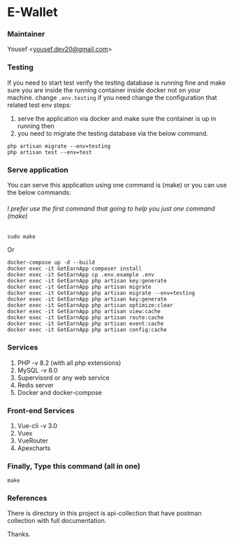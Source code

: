 # **E-Wallet**

### **Maintainer**
Yousef <[yousef.dev20@gmail.com]()>

### **Testing**
If you need to start test verify the testing database is running fine and
make sure you are inside the running container inside docker not on your machine.
change `.env.testing` if you need change the configuration that related test env steps:
1. serve the application via docker and make sure the container is up in running then
2. you need to migrate the testing database via the below command.
```
php artisan migrate --env=testing
php artisan test --env=test
```

### **Serve application**
You can serve this application using one command is (make)
or you can use the below commands:
###### I prefer use the first command that going to help you just one command (make)
```
sudo make
```
Or
```
docker-compose up -d --build
docker exec -it GetEarnApp composer install
docker exec -it GetEarnApp cp .env.example .env
docker exec -it GetEarnApp php artisan key:generate
docker exec -it GetEarnApp php artisan migrate
docker exec -it GetEarnApp php artisan migrate --env=testing
docker exec -it GetEarnApp php artisan key:generate
docker exec -it GetEarnApp php artisan optimize:clear
docker exec -it GetEarnApp php artisan view:cache
docker exec -it GetEarnApp php artisan route:cache
docker exec -it GetEarnApp php artisan event:cache
docker exec -it GetEarnApp php artisan config:cache

```

### **Services**

1. PHP -v 8.2 (with all php extensions)
2. MySQL -v 8.0
3. Supervisord or any web service
4. Redis server
5. Docker and docker-compose


### **Front-end Services**

1. Vue-cli -v 3.0
2. Vuex
3. VueRouter
4. Apexcharts

### Finally, Type this command (all in one)
```
make 
```
### References
There is directory in this project is api-collection that have postman collection with full documentation. 

Thanks.
